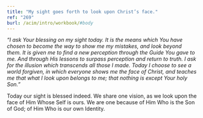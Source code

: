```yaml
---
title: "My sight goes forth to look upon Christ’s face."
ref: "269"
burl: /acim/intro/workbook/#body
---
```


*“I ask Your blessing on my sight today. It is the means which You have
chosen to become the way to show me my mistakes, and look beyond them.
It is given me to find a new perception through the Guide You gave to
me. And through His lessons to surpass perception and return to truth. I
ask for the illusion which transcends all those I made. Today I choose to
see a world forgiven, in which everyone shows me the face of Christ, and
teaches me that what I look upon belongs to me; that nothing is except
Your holy Son.”*

Today our sight is blessed indeed. We share one vision, as we look upon
the face of Him Whose Self is ours. We are one because of Him Who is the
Son of God; of Him Who is our own Identity.

